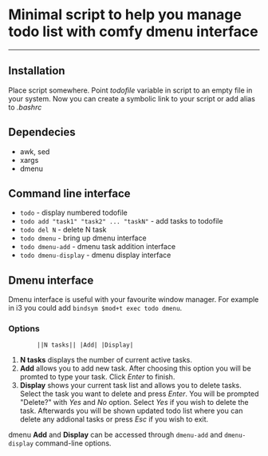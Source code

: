 # Minimal script to help you manage todo list with comfy dmenu interface

---

## Installation

Place script somewhere. Point *todofile* variable in script to an empty file in your
system. Now you can create a symbolic link to your script or add alias to *.bashrc*

## Dependecies

+ awk, sed
+ xargs
+ dmenu

## Command line interface

+ `todo` - display numbered todofile  
+ `todo add "task1" "task2" ... "taskN"` - add tasks to todofile    
+ `todo del N` - delete N task  
+ `todo dmenu` - bring up dmenu interface  
+ `todo dmenu-add` - dmenu task addition interface  
+ `todo dmenu-display` - dmenu display interface

## Dmenu interface

Dmenu interface is useful with your favourite window manager. For example in i3 you could add `bindsym $mod+t exec todo dmenu`.

### Options 

```
        ||N tasks|| |Add| |Display|
```

1. **N tasks** displays the number of current active tasks.  
2. **Add** allows you to add new task. After choosing this option you will be promted to type your task. Click *Enter* to finish.  
3. **Display** shows your current task list and allows you to delete tasks. Select the task you want to delete and press *Enter*. You will be prompted "Delete?" with *Yes* and *No* option. Select *Yes* if you wish to delete the task. Afterwards you will be shown updated todo list where you can delete any addional tasks or press *Esc* if you wish to exit.  

dmenu **Add** and **Display** can be accessed through `dmenu-add` and `dmenu-display` command-line options.

